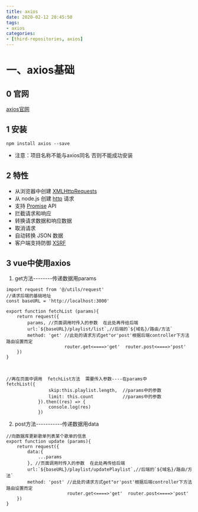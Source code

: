 ```yaml
---
title: axios
date: 2020-02-12 20:45:50
tags:
- axios
categories:
- [third-repositories, axios]
---
```


#  一、axios基础

##  0 官网 

[axios官网]( http://www.axios-js.com/zh-cn/ )

##  1 安装

```
npm install axios --save
```

* 注意：项目名称不能与axios同名  否则不能成功安装

## 2 特性

- 从浏览器中创建 [XMLHttpRequests](https://developer.mozilla.org/en-US/docs/Web/API/XMLHttpRequest)
- 从 node.js 创建 [http](http://nodejs.org/api/http.html) 请求
- 支持 [Promise](https://developer.mozilla.org/en-US/docs/Web/JavaScript/Reference/Global_Objects/Promise) API
- 拦截请求和响应
- 转换请求数据和响应数据
- 取消请求
- 自动转换 JSON 数据
- 客户端支持防御 [XSRF](http://en.wikipedia.org/wiki/Cross-site_request_forgery)

##  3 vue中使用axios





1. get方法--------传递数据用params

```
import request from '@/utils/request'
//请求后端的基础地址
const baseURL = 'http://localhost:3000'

export function fetchList (params){
    return request({
        params, //页面调用时传入的参数  在此处再传给后端
        url:`${baseURL}/playlist/list`,//后端的`${域名}/路由/方法`
        method: 'get' //此处的请求方式get"or'post'根据后端controller下方法路由设置而定    
                      router.get<====>'get'  router.post<====>'post'
    })
}



//再在页面中调用  fetchList方法  需要传入参数----在params中
fetchList({
                skip:this.playlist.length,  //params中的参数
                limit: this.count           //params中的参数
            }).then((res) => {
                console.log(res)
            })
```

2. post方法-----------传递数据用data

```
//向数据库更新歌单列表某个歌单的信息
export function update (params){
    return request({
        data:{
            ...params
        }, //页面调用时传入的参数  在此处再传给后端
        url:`${baseURL}/playlist/updatePlaylist`,//后端的`${域名}/路由/方法`
        method: 'post' //此处的请求方式get"or'post'根据后端controller下方法路由设置而定  
                       router.get<====>'get'  router.post<====>'post'
    })
}
```


